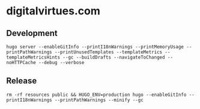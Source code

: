 # digitalvirtues.com

## Development
`hugo server --enableGitInfo --printI18nWarnings --printMemoryUsage --printPathWarnings --printUnusedTemplates --templateMetrics --templateMetricsHints --gc --buildDrafts --navigateToChanged --noHTTPCache --debug --verbose`

## Release
`rm -rf resources public && HUGO_ENV=production hugo --enableGitInfo --printI18nWarnings --printPathWarnings --minify --gc`
